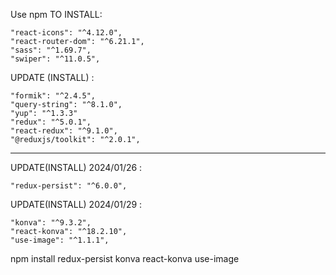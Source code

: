 Use npm TO INSTALL:

    "react-icons": "^4.12.0",
    "react-router-dom": "^6.21.1",
    "sass": "^1.69.7",
    "swiper": "^11.0.5",

UPDATE (INSTALL) :

    "formik": "^2.4.5",
    "query-string": "^8.1.0",
    "yup": "^1.3.3"
    "redux": "^5.0.1",
    "react-redux": "^9.1.0",
    "@reduxjs/toolkit": "^2.0.1",

---

UPDATE(INSTALL) 2024/01/26 :

    "redux-persist": "^6.0.0",

UPDATE(INSTALL) 2024/01/29 :

    "konva": "^9.3.2",
    "react-konva": "^18.2.10",
    "use-image": "^1.1.1",

npm install redux-persist konva react-konva use-image
